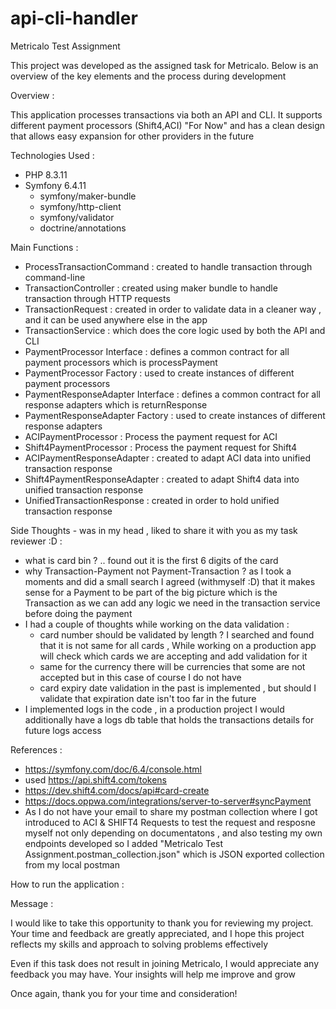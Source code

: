 # api-cli-handler
 Metricalo Test Assignment

This project was developed as the assigned task for Metricalo. Below is an overview of the key elements and the process during development

Overview : 

This application processes transactions via both an API and CLI. It supports different payment processors (Shift4,ACI) "For Now" and has a clean design that allows easy expansion for other providers in the future

Technologies Used :

- PHP 8.3.11 
- Symfony 6.4.11
    - symfony/maker-bundle
    - symfony/http-client
    - symfony/validator
    - doctrine/annotations

Main Functions : 

- ProcessTransactionCommand : created to handle transaction through command-line
- TransactionController : created using maker bundle to handle transaction through HTTP requests
- TransactionRequest : created in order to validate data in a cleaner way , and it can be used anywhere else in the app
- TransactionService : which does the core logic used by both the API and CLI
- PaymentProcessor Interface : defines a common contract for all payment processors which is processPayment
- PaymentProcessor Factory : used to create instances of different payment processors
- PaymentResponseAdapter Interface : defines a common contract for all response adapters which is returnResponse
- PaymentResponseAdapter Factory : used to create instances of different response adapters
- ACIPaymentProcessor : Process the payment request for ACI
- Shift4PaymentProcessor : Process the payment request for Shift4
- ACIPaymentResponseAdapter : created to adapt ACI data into unified transaction response
- Shift4PaymentResponseAdapter : created to adapt Shift4 data into unified transaction response
- UnifiedTransactionResponse : created in order to hold unified transaction response

Side Thoughts - was in my head , liked to share it with you as my task reviewer :D :

- what is card bin ? .. found out it is the first 6 digits of the card
- why Transaction-Payment not Payment-Transaction ? as I took a moments and did a small search I agreed (withmyself :D) that it makes sense for a Payment to be part of the big picture which is the Transaction as we can add any logic we need in the transaction service before doing the payment
- I had a couple of thoughts while working on the data validation :
    - card number should be validated by length ? I searched and found that it is not same for all cards , While working on a production app will check which cards we are accepting and add validation for it 
    - same for the currency there will be currencies that some are not accepted but in this case of course I do not have
    - card expiry date validation in the past is implemented , but should I validate that expiration date isn't too far in the future
- I implemented logs in the code , in a production project I would additionally have a logs db table that holds the transactions details for future logs access 



References :

- https://symfony.com/doc/6.4/console.html
- used https://api.shift4.com/tokens
- https://dev.shift4.com/docs/api#card-create
- https://docs.oppwa.com/integrations/server-to-server#syncPayment
- As I do not have your email to share my postman collection where I got introduced to ACI & SHIFT4 Requests to test the request and resposne myself not only depending on documentatons , and also testing my own endpoints developed so I added "Metricalo Test Assignment.postman_collection.json" which is JSON exported collection from my local postman

How to run the application : 

Message : 

I would like to take this opportunity to thank you for reviewing my project. Your time and feedback are greatly appreciated, and I hope this project reflects my skills and approach to solving problems effectively

Even if this task does not result in joining Metricalo, I would appreciate any feedback you may have. Your insights will help me improve and grow

Once again, thank you for your time and consideration!